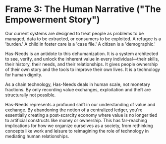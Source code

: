# Frame 3: The Human Narrative ("The Empowerment Story")

Our current systems are designed to treat people as problems to be managed, data to be extracted, or consumers to be exploited. A refugee is a 'burden.' A child in foster care is a 'case file.' A citizen is a 'demographic.'

Has-Needs is an antidote to this dehumanization. It is a system architected to see, verify, and unlock the inherent value in every individual—their skills, their history, their needs, and their relationships. It gives people ownership of their own story and the tools to improve their own lives. It is a technology for human dignity.

As a chain technology, Has-Needs deals in human scale, not monetary fractions. By only recording value exchanges, exploitation and theft are structurally not possible.

Has-Needs represents a profound shift in our understanding of value and exchange. By abandoning the notion of a centralized ledger, you're essentially creating a post-scarcity economy where value is no longer tied to artificial constructs like money or ownership. This has far-reaching implications for how we organize ourselves as a society, from rethinking concepts like work and leisure to reimagining the role of technology in mediating human relationships.
